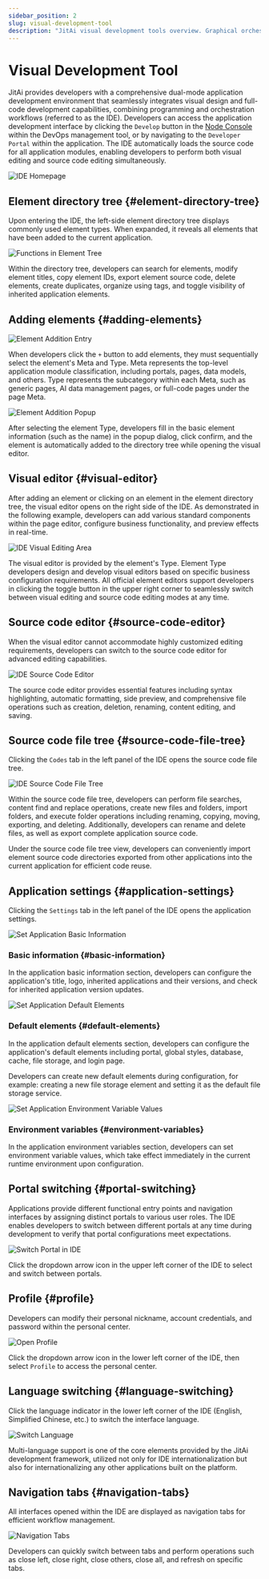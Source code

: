 ```yaml
---
sidebar_position: 2
slug: visual-development-tool
description: "JitAi visual development tools overview. Graphical orchestration tools for application development without coding."
---
```


# Visual Development Tool

JitAi provides developers with a comprehensive dual-mode application development environment that seamlessly integrates visual design and full-code development capabilities, combining programming and orchestration workflows (referred to as the IDE). Developers can access the application development interface by clicking the `Develop` button in the [Node Console](../creating-and-publishing-applications/runtime-environment-management#node-local-default-runtime-environment) within the DevOps management tool, or by navigating to the `Developer Portal` within the application. The IDE automatically loads the source code for all application modules, enabling developers to perform both visual editing and source code editing simultaneously.

![IDE Homepage](./img/ide/ide-homepage.png "IDE Homepage")

## Element directory tree {#element-directory-tree}
Upon entering the IDE, the left-side element directory tree displays commonly used element types. When expanded, it reveals all elements that have been added to the current application.

![Functions in Element Tree](./img/ide/element-tree-functions.png "Functions in Element Tree")

Within the directory tree, developers can search for elements, modify element titles, copy element IDs, export element source code, delete elements, create duplicates, organize using tags, and toggle visibility of inherited application elements.

## Adding elements {#adding-elements}
![Element Addition Entry](./img/ide/element-add-entry.png "Element Addition Entry")

When developers click the `+` button to add elements, they must sequentially select the element's Meta and Type. Meta represents the top-level application module classification, including portals, pages, data models, and others. Type represents the subcategory within each Meta, such as generic pages, AI data management pages, or full-code pages under the page Meta.

![Element Addition Popup](./img/ide/element-add-popup.gif "Element Addition Popup")

After selecting the element Type, developers fill in the basic element information (such as the name) in the popup dialog, click confirm, and the element is automatically added to the directory tree while opening the visual editor.

## Visual editor {#visual-editor}
After adding an element or clicking on an element in the element directory tree, the visual editor opens on the right side of the IDE. As demonstrated in the following example, developers can add various standard components within the page editor, configure business functionality, and preview effects in real-time.

![IDE Visual Editing Area](./img/ide/ide-visual-editing-area.gif "IDE Visual Editing Area")

The visual editor is provided by the element's Type. Element Type developers design and develop visual editors based on specific business configuration requirements. All official element editors support developers in clicking the toggle button in the upper right corner to seamlessly switch between visual editing and source code editing modes at any time.

## Source code editor {#source-code-editor}
When the visual editor cannot accommodate highly customized editing requirements, developers can switch to the source code editor for advanced editing capabilities.

![IDE Source Code Editor](./img/ide/ide-source-code-editor.png "IDE Source Code Editor")

The source code editor provides essential features including syntax highlighting, automatic formatting, side preview, and comprehensive file operations such as creation, deletion, renaming, content editing, and saving.

## Source code file tree {#source-code-file-tree}
Clicking the `Codes` tab in the left panel of the IDE opens the source code file tree.

![IDE Source Code File Tree](./img/ide/ide-source-code-file-tree.png "IDE Source Code File Tree")

Within the source code file tree, developers can perform file searches, content find and replace operations, create new files and folders, import folders, and execute folder operations including renaming, copying, moving, exporting, and deleting. Additionally, developers can rename and delete files, as well as export complete application source code.

Under the source code file tree view, developers can conveniently import element source code directories exported from other applications into the current application for efficient code reuse.

## Application settings {#application-settings}
Clicking the `Settings` tab in the left panel of the IDE opens the application settings.

![Set Application Basic Information](./img/ide/set-app-basic-info.png "Set Application Basic Information")

### Basic information {#basic-information}
In the application basic information section, developers can configure the application's title, logo, inherited applications and their versions, and check for inherited application version updates.

![Set Application Default Elements](./img/ide/set-app-default-element.gif "Set Application Default Elements")

### Default elements {#default-elements}
In the application default elements section, developers can configure the application's default elements including portal, global styles, database, cache, file storage, and login page.

Developers can create new default elements during configuration, for example: creating a new file storage element and setting it as the default file storage service.

![Set Application Environment Variable Values](./img/ide/set-app-environment-variables.png "Set Application Environment Variable Values")

### Environment variables {#environment-variables}
In the application environment variables section, developers can set environment variable values, which take effect immediately in the current runtime environment upon configuration.

## Portal switching {#portal-switching}
Applications provide different functional entry points and navigation interfaces by assigning distinct portals to various user roles. The IDE enables developers to switch between different portals at any time during development to verify that portal configurations meet expectations.

![Switch Portal in IDE](./img/ide/switch-portal-in-ide.gif "Switch Portal in IDE")

Click the dropdown arrow icon in the upper left corner of the IDE to select and switch between portals.

## Profile {#profile}
Developers can modify their personal nickname, account credentials, and password within the personal center.

![Open Profile](./img/ide/open-profile.gif "Open Profile")

Click the dropdown arrow icon in the lower left corner of the IDE, then select `Profile` to access the personal center.

## Language switching {#language-switching}
Click the language indicator in the lower left corner of the IDE (English, Simplified Chinese, etc.) to switch the interface language.

![Switch Language](./img/ide/switch-interface-display-language.gif "Switch Language")

Multi-language support is one of the core elements provided by the JitAi development framework, utilized not only for IDE internationalization but also for internationalizing any other applications built on the platform.

## Navigation tabs {#navigation-tabs}
All interfaces opened within the IDE are displayed as navigation tabs for efficient workflow management.

![Navigation Tabs](./img/ide/navigation-tabs.gif "Navigation Tabs")

Developers can quickly switch between tabs and perform operations such as close left, close right, close others, close all, and refresh on specific tabs.
